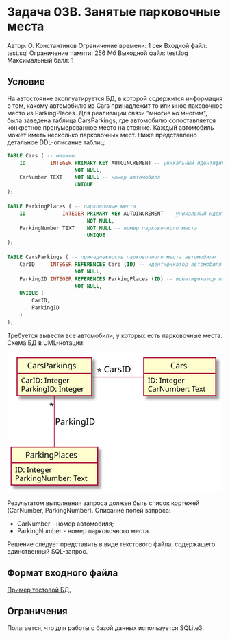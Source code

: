 # Задача 03B. Занятые парковочные места

Автор: О. Константинов Ограничение времени: 1 сек
Входной файл: test.sql Ограничение памяти: 256 Мб
Выходной файл: test.log
Максимальный балл: 1

## Условие

На автостоянке эксплуатируется БД, в которой содержится информация о том, какому автомобилю из Cars принадлежит то или иное паковочное место из ParkingPlaces. Для реализации связи "многие ко многим", была заведена таблица CarsParkings, где автомобилю сопоставляется конкретное пронумерованное место на стоянке. Каждый автомобиль может иметь несколько парковочных мест. Ниже представлено детальное DDL-описание таблиц:

```sql
TABLE Cars ( -- машины
    ID        INTEGER PRIMARY KEY AUTOINCREMENT -- уникальный идентификатор
                      NOT NULL,
    CarNumber TEXT    NOT NULL -- номер автомобиля
                      UNIQUE
);

TABLE ParkingPlaces ( -- парковочные места
    ID            INTEGER PRIMARY KEY AUTOINCREMENT -- уникальный идентификатор
                          NOT NULL,
    ParkingNumber TEXT    NOT NULL -- номер парковочного места
                          UNIQUE
);

TABLE CarsParkings ( -- принадлежность парковочного места автомобилю
    CarID     INTEGER REFERENCES Cars (ID) -- идентификатор автомобиля
                      NOT NULL,
    ParkingID INTEGER REFERENCES ParkingPlaces (ID) -- идентификатор парковочного места
                      NOT NULL,
    UNIQUE (
        CarID,
        ParkingID
    )
);
```

Требуется вывести все автомобили, у которых есть парковочные места. Схема БД в UML-нотации:

![db_schema](db_schema.svg)

Результатом выполнения запроса должен быть список кортежей (CarNumber, ParkingNumber). Описание полей запроса:

- CarNumber - номер автомобиля;
- ParkingNumber - номер парковочного места.

Решение следует представить в виде текстового файла, содержащего единственный SQL-запрос.

## Формат входного файла

[Пример тестовой БД.](https://imcs.dvfu.ru/cats/static/download/att/GLV80gb9dGYow8lk63e1DHN06Ghnuulo_example.db)

## Ограничения

Полагается, что для работы с базой данных используется SQLite3.
